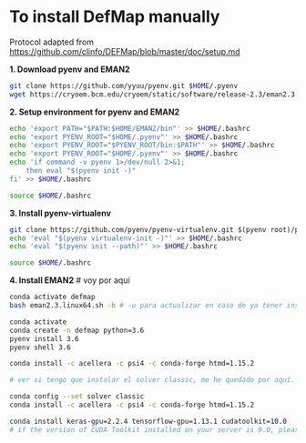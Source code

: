 # To install DefMap manually
Protocol adapted from https://github.com/clinfo/DEFMap/blob/master/doc/setup.md

**1. Download pyenv and EMAN2**  
```bash
git clone https://github.com/yyuu/pyenv.git $HOME/.pyenv
wget https://cryoem.bcm.edu/cryoem/static/software/release-2.3/eman2.3.linux64.sh
```

**2. Setup environment for pyenv and EMAN2**  
```bash
echo 'export PATH="$PATH:$HOME/EMAN2/bin"' >> $HOME/.bashrc
echo 'export PYENV_ROOT="$HOME/.pyenv"' >> $HOME/.bashrc
echo 'export PYENV_ROOT="$PYENV_ROOT/bin:$PATH"' >> $HOME/.bashrc
echo 'export PYENV_ROOT="$HOME/.pyenv"' >> $HOME/.bashrc
echo 'if command -v pyenv 1>/dev/null 2>&1; 
	then eval "$(pyenv init -)" 
fi' >> $HOME/.bashrc
```
```bash
source $HOME/.bashrc
```

**3. Install pyenv-virtualenv**
```bash
git clone https://github.com/pyenv/pyenv-virtualenv.git $(pyenv root)/plugins/pyenv-virtualenv
echo 'eval "$(pyenv virtualenv-init -)"' >> $HOME/.bashrc
echo 'eval "$(pyenv init --path)"' >> $HOME/.bashrc
```
```bash
source $HOME/.bashrc
```

**4. Install EMAN2** # voy por aquí

```bash 
conda activate defmap
bash eman2.3.linux64.sh -b # -u para actualizar en caso de ya tener instalado EMAN y previamente rm -r install_logs 
```
```bash
conda activate
conda create -n defmap python=3.6
pyenv install 3.6
pyenv shell 3.6

conda install -c acellera -c psi4 -c conda-forge htmd=1.15.2

# ver si tengo que instalar el solver classic, me he quedado por aquí.

conda config --set solver classic
conda install -c acellera -c psi4 -c conda-forge htmd=1.15.2

conda install keras-gpu=2.2.4 tensorflow-gpu=1.13.1 cudatoolkit=10.0
# if the version of CUDA Toolkit installed on your server is 9.0, please specify cudatoolkit=9.0
```